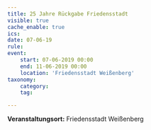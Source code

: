```yaml
---
title: 25 Jahre Rückgabe Friedensstadt
visible: true
cache_enable: true
ics: 
date: 07-06-19
rule: 
event:
	start: 07-06-2019 00:00
	end: 11-06-2019 00:00
	location: 'Friedensstadt Weißenberg'
taxonomy:
	category: 
	tag: 

---
```




**Veranstaltungsort:** Friedensstadt Weißenberg

